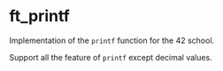 # ft_printf

Implementation of the `printf` function for the 42 school.

Support all the feature of `printf` except decimal values.
